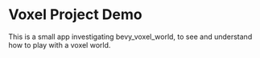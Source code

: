 Voxel Project Demo
==================

This is a small app investigating bevy_voxel_world, to see and understand how to play
with a voxel world.

